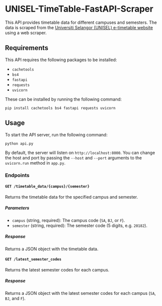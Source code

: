 # UNISEL-TimeTable-FastAPI-Scraper


This API provides timetable data for different campuses and semesters. The data is scraped from the [Universiti Selangor (UNISEL) e-timetable website](http://etimetable.unisel.edu.my) using a web scraper.

## Requirements

This API requires the following packages to be installed:

- `cachetools`
- `bs4`
- `fastapi`
- `requests`
- `uvicorn`

These can be installed by running the following command:
```
pip install cachetools bs4 fastapi requests uvicorn
```

## Usage

To start the API server, run the following command:
```
python api.py
```
By default, the server will listen on `http://localhost:8000`. You can change the host and port by passing the `--host` and `--port` arguments to the `uvicorn.run` method in `app.py`.

### Endpoints

#### `GET /timetable_data/{campus}/{semester}`

Returns the timetable data for the specified campus and semester.

##### Parameters

- `campus` (string, required): The campus code (`SA`, `BJ`, or `F`).
- `semester` (string, required): The semester code (5 digits, e.g. `20182`).

##### Response

Returns a JSON object with the timetable data.

#### `GET /latest_semester_codes`

Returns the latest semester codes for each campus.

##### Response

Returns a JSON object with the latest semester codes for each campus (`SA`, `BJ`, and `F`).
